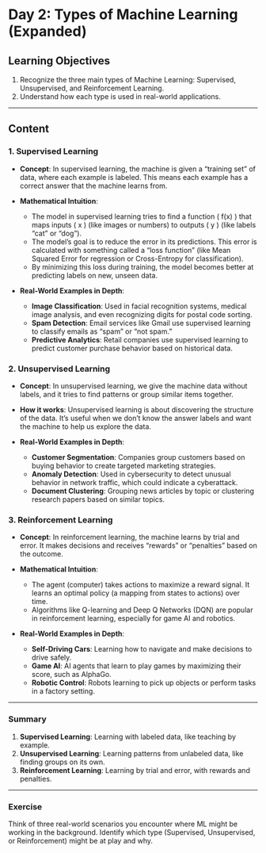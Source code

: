 
# Day 2: Types of Machine Learning (Expanded)

## Learning Objectives
1. Recognize the three main types of Machine Learning: Supervised, Unsupervised, and Reinforcement Learning.
2. Understand how each type is used in real-world applications.

---

## Content

### 1. Supervised Learning
- **Concept**: In supervised learning, the machine is given a “training set” of data, where each example is labeled. This means each example has a correct answer that the machine learns from.
  
- **Mathematical Intuition**: 
  - The model in supervised learning tries to find a function \( f(x) \) that maps inputs \( x \) (like images or numbers) to outputs \( y \) (like labels “cat” or “dog”).
  - The model’s goal is to reduce the error in its predictions. This error is calculated with something called a “loss function” (like Mean Squared Error for regression or Cross-Entropy for classification).
  - By minimizing this loss during training, the model becomes better at predicting labels on new, unseen data.

- **Real-World Examples in Depth**:
  - **Image Classification**: Used in facial recognition systems, medical image analysis, and even recognizing digits for postal code sorting.
  - **Spam Detection**: Email services like Gmail use supervised learning to classify emails as “spam” or “not spam.”
  - **Predictive Analytics**: Retail companies use supervised learning to predict customer purchase behavior based on historical data.

### 2. Unsupervised Learning
- **Concept**: In unsupervised learning, we give the machine data without labels, and it tries to find patterns or group similar items together.
  
- **How it works**: Unsupervised learning is about discovering the structure of the data. It’s useful when we don’t know the answer labels and want the machine to help us explore the data.

- **Real-World Examples in Depth**:
  - **Customer Segmentation**: Companies group customers based on buying behavior to create targeted marketing strategies.
  - **Anomaly Detection**: Used in cybersecurity to detect unusual behavior in network traffic, which could indicate a cyberattack.
  - **Document Clustering**: Grouping news articles by topic or clustering research papers based on similar topics.

### 3. Reinforcement Learning
- **Concept**: In reinforcement learning, the machine learns by trial and error. It makes decisions and receives “rewards” or “penalties” based on the outcome.

- **Mathematical Intuition**: 
  - The agent (computer) takes actions to maximize a reward signal. It learns an optimal policy (a mapping from states to actions) over time.
  - Algorithms like Q-learning and Deep Q Networks (DQN) are popular in reinforcement learning, especially for game AI and robotics.

- **Real-World Examples in Depth**:
  - **Self-Driving Cars**: Learning how to navigate and make decisions to drive safely.
  - **Game AI**: AI agents that learn to play games by maximizing their score, such as AlphaGo.
  - **Robotic Control**: Robots learning to pick up objects or perform tasks in a factory setting.

---

### Summary
1. **Supervised Learning**: Learning with labeled data, like teaching by example.
2. **Unsupervised Learning**: Learning patterns from unlabeled data, like finding groups on its own.
3. **Reinforcement Learning**: Learning by trial and error, with rewards and penalties.

---

### Exercise
Think of three real-world scenarios you encounter where ML might be working in the background. Identify which type (Supervised, Unsupervised, or Reinforcement) might be at play and why.
